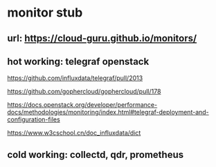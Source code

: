 # monitor stub 
## url: https://cloud-guru.github.io/monitors/
## hot working: telegraf openstack 

https://github.com/influxdata/telegraf/pull/2013

https://github.com/gophercloud/gophercloud/pull/178

https://docs.openstack.org/developer/performance-docs/methodologies/monitoring/index.html#telegraf-deployment-and-configuration-files


https://www.w3cschool.cn/doc_influxdata/dict

## cold working: collectd, qdr, prometheus
